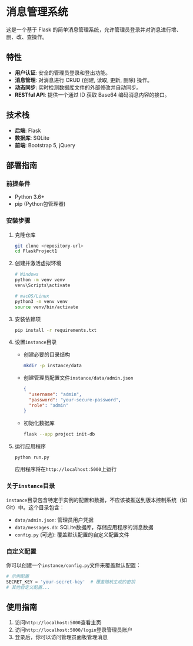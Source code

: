 # 消息管理系统

这是一个基于 Flask 的简单消息管理系统，允许管理员登录并对消息进行增、删、改、查操作。

## 特性

-   **用户认证**: 安全的管理员登录和登出功能。
-   **消息管理**: 对消息进行 CRUD (创建, 读取, 更新, 删除) 操作。
-   **动态同步**: 实时检测数据库文件的外部修改并自动同步。
-   **RESTful API**: 提供一个通过 ID 获取 Base64 编码消息内容的接口。

## 技术栈

-   **后端**: Flask
-   **数据库**: SQLite
-   **前端**: Bootstrap 5, jQuery

## 部署指南

### 前提条件

- Python 3.6+
- pip (Python包管理器)

### 安装步骤

1. 克隆仓库
   ```bash
   git clone <repository-url>
   cd FlaskProject1
   ```

2. 创建并激活虚拟环境
   ```bash
   # Windows
   python -m venv venv
   venv\Scripts\activate

   # macOS/Linux
   python3 -m venv venv
   source venv/bin/activate
   ```

3. 安装依赖项
   ```bash
   pip install -r requirements.txt
   ```

4. 设置`instance`目录
   - 创建必要的目录结构
     ```bash
     mkdir -p instance/data
     ```
   - 创建管理员配置文件`instance/data/admin.json`
     ```json
     {
       "username": "admin",
       "password": "your-secure-password",
       "role": "admin"
     }
     ```
   - 初始化数据库
     ```bash
     flask --app project init-db
     ```

5. 运行应用程序
   ```bash
   python run.py
   ```
   应用程序将在`http://localhost:5000`上运行

### 关于`instance`目录

`instance`目录包含特定于实例的配置和数据，不应该被推送到版本控制系统（如Git）中。这个目录包含：

- `data/admin.json`: 管理员用户凭据
- `data/messages.db`: SQLite数据库，存储应用程序的消息数据
- `config.py` (可选): 覆盖默认配置的自定义配置文件

### 自定义配置

你可以创建一个`instance/config.py`文件来覆盖默认配置：

```python
# 示例配置
SECRET_KEY = 'your-secret-key'  # 覆盖随机生成的密钥
# 其他自定义配置...
```

## 使用指南

1. 访问`http://localhost:5000`查看主页
2. 访问`http://localhost:5000/login`登录管理员账户
3. 登录后，你可以访问管理员面板管理消息
